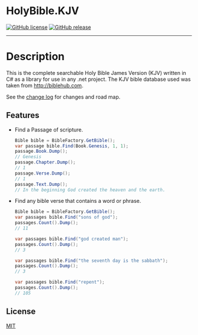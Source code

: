 # HolyBible.KJV

[![GitHub license](https://img.shields.io/github/license/codedek/HolyBible.KJV.svg)]()<!--(https://github.com/codedek/CodeDek.Ini/blob/master/LICENSE)-->
[![GitHub release](https://img.shields.io/github/release/codedek/HolyBible.KJV.svg)]()<!--(https://github.com/codedek/HolyBible.KJV/releases/latest)-->
<!--[![Github All Releases](https://img.shields.io/github/downloads/codedek/HolyBible.KJV/total.svg)]()-->
<!--[![Github downloads](https://img.shields.io/github/downloads/codedek/HolyBible.KJV/v.0.1/total.svg)]()-->
<!---![Github Releases](https://img.shields.io/github/downloads/codedek/HolyBible.KJV/latest/total.svg)-->




---------------------------------------
# Description
This is the complete searchable Holy Bible James Version (KJV) written in C# as a library for use in any .net project. The KJV bible database used was taken from http://biblehub.com.

See the [change log](CHANGELOG.md) for changes and road map.

## Features

- Find a Passage of scripture.
  ```csharp
  Bible bible = BibleFactory.GetBible();
  var passage bible.Find(Book.Genesis, 1, 1);
  passage.Book.Dump();
  // Genesis
  passage.Chapter.Dump();
  // 1
  passage.Verse.Dump();
  // 1
  passage.Text.Dump();
  // In the beginning God created the heaven and the earth.
  ```
- Find any bible verse that contains a word or phrase.
  ```csharp
  Bible bible = BibleFactory.GetBible();
  var passages bible.Find("sons of god");
  passages.Count().Dump();
  // 11

  var passages bible.Find("god created man");
  passages.Count().Dump();
  // 3

  var passages bible.Find("the seventh day is the sabbath");
  passages.Count().Dump();
  // 3

  var passages bible.Find("repent");
  passages.Count().Dump();
  // 105
  ```

## License
[MIT](LICENSE)
